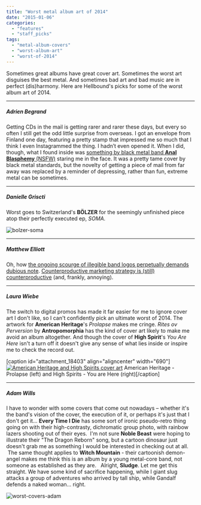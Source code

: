 ```yaml
---
title: "Worst metal album art of 2014"
date: "2015-01-06"
categories: 
  - "features"
  - "staff_picks"
tags: 
  - "metal-album-covers"
  - "worst-album-art"
  - "worst-of-2014"
---
```


Sometimes great albums have great cover art. Sometimes the worst art disguises the best metal. And sometimes bad art and bad music are in perfect (dis)harmony. Here are Hellbound's picks for some of the worst album art of 2014.

* * *

##### Adrien Begrand

Getting CDs in the mail is getting rarer and rarer these days, but every so often I still get the odd little surprise from overseas. I got an envelope from Finland one day, featuring a pretty stamp that impressed me so much that I think I even Instagrammed the thing. I hadn’t even opened it. When I did, though, what I found inside was [something by black metal band **Anal Blasphemy** (NSFW)](http://www.metal-archives.com/images/4/0/0/4/400462.jpg) staring me in the face. It was a pretty tame cover by black metal standards, but the novelty of getting a piece of mail from far away was replaced by a reminder of depressing, rather than fun, extreme metal can be sometimes.

* * *

##### Danielle Griscti

Worst goes to Switzerland's **BÖLZER** for the seemingly unfinished piece atop their perfectly executed ep, _SOMA._ 

![bolzer-soma](https://hellbound.ca/wp-content/uploads/2015/01/bolzer-soma.jpg)

* * *

##### Matthew Elliott

Oh, how [the ongoing scourge of illegible band logos perpetually demands dubious note](http://www.metalsucks.net/tag/completely-unreadable-band-logo-of-the-week/). [Counterproductive marketing strategy is (still) counterproductive](http://static.metal-archives.com/images/7/8/9/1/7891_logo.jpg) (and, frankly, annoying).

* * *

##### Laura Wiebe

The switch to digital promos has made it far easier for me to ignore cover art I don't like, so I can't confidently pick an ultimate worst of 2014. The artwork for **American Heritage**'s _Prolapse_ makes me cringe. _Rites ov Perversion_ by **Antropomorphia** has the kind of cover art likely to make me avoid an album altogether. And though the cover of **High Spirit**'s _You Are Here_ isn't a turn off it doesn't give any sense of what lies inside or inspire me to check the record out.

\[caption id="attachment\_18403" align="aligncenter" width="690"\][![American Heritage and High Spirits cover art](https://hellbound.ca/wp-content/uploads/2015/01/american-highspirits.jpg)](https://hellbound.ca/wp-content/uploads/2015/01/american-highspirits.jpg) American Heritage - Prolapse (left) and High Spirits - You are Here (right)\[/caption\]

* * *

##### Adam Wills

I have to wonder with some covers that come out nowadays – whether it's the band's vision of the cover, the execution of it, or perhaps it's just that I don't get it... **Every Time I Die** has some sort of ironic pseudo-retro thing going on with their high-contrasty, dichromatic group photo, with rainbow lazers shooting out of their eyes.  I'm not sure **Noble Beast** were hoping to illustrate their "The Dragon Reborn" song, but a cartoon dinosaur just doesn't grab me as something I would be interested in checking out at all.  The same thought applies to **Witch Mountain** - their cartoonish demon-angel makes me think this is an album by a young metal-core band, not someone as established as they are.   Alright, **Sludge**. Let me get this straight. We have some kind of sacrifice happening, while I giant slug attacks a group of adventures who arrived by tall ship, while Gandalf defends a naked woman... right.

![worst-covers-adam](https://hellbound.ca/wp-content/uploads/2015/01/worst-covers-adam.jpg)
